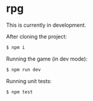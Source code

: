 # rpg

This is currently in development.

After cloning the project:

```bash
$ npm i
```

Running the game (in dev mode):

```bash
$ npm run dev
```

Running unit tests:

```bash
$ npm test
```
